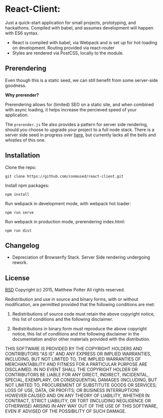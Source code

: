 # React-Client:
Just a quick-start application for small projects, prototyping, and hackathons. Compiled with babel, and assumes development will happen with ES6 syntax. 

- React is compiled with babel, via Webpack and is set up for hot-loading on development. Routing provided via react-router
- Styles are rendered via PostCSS, locally to the module.


## Prerendering
Even though this is a static seed, we can still benefit from some server-side goodness.

**Why prerender?**

Prerendering allows for (limited) SEO on a static site, and when combined with async loading, it helps increase the percieved speed of your application.

The ```prerender.js``` file also provides a pattern for server side rendering, should you choose to upgrade your project to a full node stack. There is a server side seed in progress over [here](https://github.com/conmused/react-server), but currently lacks all the bells and whistles of this one.


## Installation

Clone the repo:
```
git clone https://github.com/conmused/react-client.git
```

Install npm packages:
```
npm install
```

Run webpack in development mode, with webpack hot loader:
```
npm run serve
```

Run webpack in production mode, prerendering index.html:
```
npm run dist
```

## Changelog

- Depreciation of Browserify Stack. Server Side rendering undergoing rework.

## License
[BSD](http://opensource.org/licenses/bsd-license.php)
Copyright (c) 2015, Matthew Potter
All rights reserved.

Redistribution and use in source and binary forms, with or without modification, are permitted provided that the following conditions are met:

1. Redistributions of source code must retain the above copyright notice, this list of conditions and the following disclaimer.

2. Redistributions in binary form must reproduce the above copyright notice, this list of conditions and the following disclaimer in the documentation and/or other materials provided with the distribution.

THIS SOFTWARE IS PROVIDED BY THE COPYRIGHT HOLDERS AND CONTRIBUTORS "AS IS" AND ANY EXPRESS OR IMPLIED WARRANTIES, INCLUDING, BUT NOT LIMITED TO, THE IMPLIED WARRANTIES OF MERCHANTABILITY AND FITNESS FOR A PARTICULAR PURPOSE ARE DISCLAIMED. IN NO EVENT SHALL THE COPYRIGHT HOLDER OR CONTRIBUTORS BE LIABLE FOR ANY DIRECT, INDIRECT, INCIDENTAL, SPECIAL, EXEMPLARY, OR CONSEQUENTIAL DAMAGES (INCLUDING, BUT NOT LIMITED TO, PROCUREMENT OF SUBSTITUTE GOODS OR SERVICES; LOSS OF USE, DATA, OR PROFITS; OR BUSINESS INTERRUPTION) HOWEVER CAUSED AND ON ANY THEORY OF LIABILITY, WHETHER IN CONTRACT, STRICT LIABILITY, OR TORT (INCLUDING NEGLIGENCE OR OTHERWISE) ARISING IN ANY WAY OUT OF THE USE OF THIS SOFTWARE, EVEN IF ADVISED OF THE POSSIBILITY OF SUCH DAMAGE.
